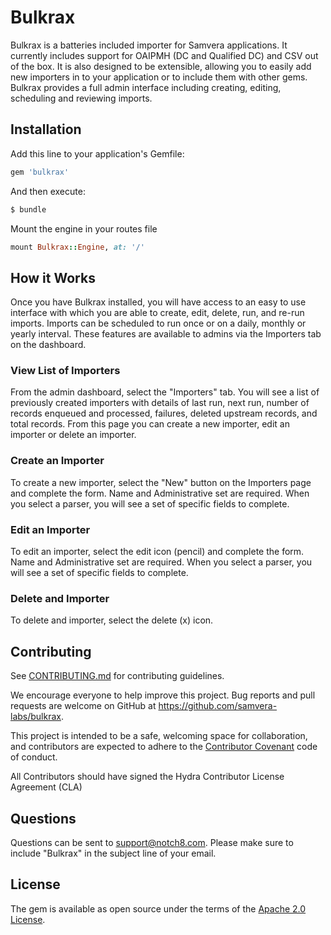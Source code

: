 # Bulkrax
Bulkrax is a batteries included importer for Samvera applications. It currently includes support for OAIPMH (DC and Qualified DC) and CSV out of the box. It is also designed to be extensible, allowing you to easily add new importers in to your application or to include them with other gems. Bulkrax provides a full admin interface including creating, editing, scheduling and reviewing imports.


## Installation
Add this line to your application's Gemfile:

```ruby
gem 'bulkrax'
```

And then execute:
```bash
$ bundle
```

Mount the engine in your routes file

```ruby 
mount Bulkrax::Engine, at: '/'
```


## How it Works
Once you have Bulkrax installed, you will have access to an easy to use interface with which you are able to create, edit, delete, run, and re-run imports. Imports can be scheduled to run once or on a daily, monthly or yearly interval. These features are available to admins via the Importers tab on the dashboard.

### View List of Importers
From the admin dashboard, select the "Importers" tab. You will see a list of previously created importers with details of last run, next run, number of records enqueued and processed, failures, deleted upstream records, and total records. From this page you can create a new importer, edit an importer or delete an importer.


### Create an Importer
To create a new importer, select the "New" button on the Importers page and complete the form. Name and Administrative set are required. When you select a parser, you will see a set of specific fields to complete.

### Edit an Importer
To edit an importer, select the edit icon (pencil) and complete the form. Name and Administrative set are required. When you select a parser, you will see a set of specific fields to complete.

### Delete and Importer
To delete and importer, select the delete (x) icon.


## Contributing
See
[CONTRIBUTING.md](https://github.com/samvera-labs/bulkrax/blob/master/CONTRIBUTING.md)
for contributing guidelines.

We encourage everyone to help improve this project.  Bug reports and pull requests are welcome on GitHub at https://github.com/samvera-labs/bulkrax.

This project is intended to be a safe, welcoming space for collaboration, and contributors are expected to adhere to the [Contributor Covenant](http://contributor-covenant.org) code of conduct.

All Contributors should have signed the Hydra Contributor License Agreement (CLA)


## Questions
Questions can be sent to support@notch8.com. Please make sure to include "Bulkrax" in the subject line of your email.


## License
The gem is available as open source under the terms of the [Apache 2.0 License](https://opensource.org/licenses/Apache-2.0).

